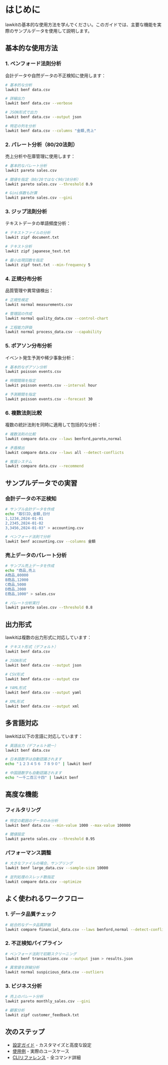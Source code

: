 # はじめに

lawkitの基本的な使用方法を学んでください。このガイドでは、主要な機能を実際のサンプルデータを使用して説明します。

## 基本的な使用方法

### 1. ベンフォード法則分析

会計データや自然データの不正検知に使用します：

```bash
# 基本的な分析
lawkit benf data.csv

# 詳細出力
lawkit benf data.csv --verbose

# JSON形式で出力
lawkit benf data.csv --output json

# 特定の列を分析
lawkit benf data.csv --columns "金額,売上"
```

### 2. パレート分析（80/20法則）

売上分析や在庫管理に使用します：

```bash
# 基本的なパレート分析
lawkit pareto sales.csv

# 閾値を指定（80/20ではなく90/10分析）
lawkit pareto sales.csv --threshold 0.9

# Gini係数も計算
lawkit pareto sales.csv --gini
```

### 3. ジップ法則分析

テキストデータの単語頻度分析：

```bash
# テキストファイルの分析
lawkit zipf document.txt

# テキスト分析
lawkit zipf japanese_text.txt

# 最小出現回数を指定
lawkit zipf text.txt --min-frequency 5
```

### 4. 正規分布分析

品質管理や異常値検出：

```bash
# 正規性検定
lawkit normal measurements.csv

# 管理図の作成
lawkit normal quality_data.csv --control-chart

# 工程能力評価
lawkit normal process_data.csv --capability
```

### 5. ポアソン分布分析

イベント発生予測や稀少事象分析：

```bash
# 基本的なポアソン分析
lawkit poisson events.csv

# 時間間隔を指定
lawkit poisson events.csv --interval hour

# 予測期間を指定
lawkit poisson events.csv --forecast 30
```

### 6. 複数法則比較

複数の統計法則を同時に適用して包括的な分析：

```bash
# 複数法則の比較
lawkit compare data.csv --laws benford,pareto,normal

# 矛盾検出
lawkit compare data.csv --laws all --detect-conflicts

# 推奨システム
lawkit compare data.csv --recommend
```

## サンプルデータでの実習

### 会計データの不正検知

```bash
# サンプル会計データを作成
echo "取引ID,金額,日付
1,1234,2024-01-01
2,2345,2024-01-02
3,3456,2024-01-03" > accounting.csv

# ベンフォード法則で分析
lawkit benf accounting.csv --columns 金額
```

### 売上データのパレート分析

```bash
# サンプル売上データを作成
echo "商品,売上
A商品,80000
B商品,12000
C商品,5000
D商品,2000
E商品,1000" > sales.csv

# パレート分析実行
lawkit pareto sales.csv --threshold 0.8
```

## 出力形式

lawkitは複数の出力形式に対応しています：

```bash
# テキスト形式（デフォルト）
lawkit benf data.csv

# JSON形式
lawkit benf data.csv --output json

# CSV形式
lawkit benf data.csv --output csv

# YAML形式
lawkit benf data.csv --output yaml

# XML形式
lawkit benf data.csv --output xml
```

## 多言語対応

lawkitは以下の言語に対応しています：

```bash
# 英語出力（デフォルト統一）
lawkit benf data.csv

# 日本語数字は自動認識されます
echo "１２３４５６ ７８９０" | lawkit benf

# 中国語数字も自動認識されます
echo "一千二百三十四" | lawkit benf
```

## 高度な機能

### フィルタリング

```bash
# 特定の範囲のデータのみ分析
lawkit benf data.csv --min-value 1000 --max-value 100000

# 閾値設定
lawkit pareto sales.csv --threshold 0.95
```

### パフォーマンス調整

```bash
# 大きなファイルの場合、サンプリング
lawkit benf large_data.csv --sample-size 10000

# 並列処理のスレッド数指定
lawkit compare data.csv --optimize
```

## よく使われるワークフロー

### 1. データ品質チェック
```bash
# 総合的なデータ品質評価
lawkit compare financial_data.csv --laws benford,normal --detect-conflicts
```

### 2. 不正検知パイプライン
```bash
# ベンフォード法則で初期スクリーニング
lawkit benf transactions.csv --output json > results.json

# 異常値を詳細分析
lawkit normal suspicious_data.csv --outliers
```

### 3. ビジネス分析
```bash
# 売上のパレート分析
lawkit pareto monthly_sales.csv --gini

# 顧客分析
lawkit zipf customer_feedback.txt
```

## 次のステップ

- [設定ガイド](configuration_ja.md) - カスタマイズと高度な設定
- [使用例](examples_ja.md) - 実際のユースケース
- [CLIリファレンス](../reference/cli-reference_ja.md) - 全コマンド詳細